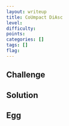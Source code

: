 ```yaml
---
layout: writeup
title: CoUmpact DiAsc
level:
difficulty:
points:
categories: []
tags: []
flag:
---
```

## Challenge

## Solution

## Egg

